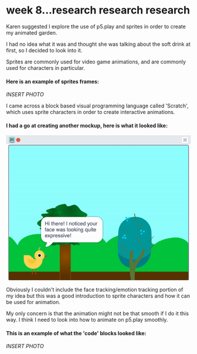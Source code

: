 # week 8...research research research

Karen suggested I explore the use of p5.play and sprites in order to create my animated garden.

I had no idea what it was and thought she was talking about the soft drink at first, so I decided to look into it.

Sprites are commonly used for video game animations, and are commonly used for characters in particular.

#### Here is an example of sprites frames:

*INSERT PHOTO*

I came across a block based visual programming language called 'Scratch', which uses sprite characters in order to create interactive animations.

#### I had a go at creating another mockup, here is what it looked like:

<img src=https://github.com/yasminhb/slavetothealgorithm/blob/master/week%208/ezgif-3-a2492672e79c.gif>

Obviously I couldn't include the face tracking/emotion tracking portion of my idea but this was a good introduction to sprite characters and how it can be used for animation. 

My only concern is that the animation might not be that smooth if I do it this way. I think I need to look into how to animate on p5.play smoothly.

#### This is an example of what the 'code' blocks looked like:

*INSERT PHOTO*
